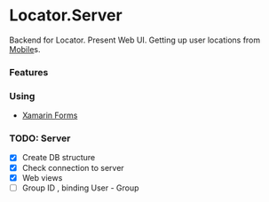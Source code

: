 # Locator.Server
Backend for Locator. Present Web UI. Getting up user locations from [Mobile](https://github.com/VasenevEA/Locator.Mobile)s.

### Features

### Using

- [Xamarin Forms](https://www.xamarin.com/)


### TODO: Server
- [x] Create DB structure 
- [x] Check connection to server 
- [x] Web views
- [ ] Group ID , binding User - Group
